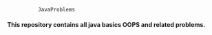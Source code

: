               JavaProblems 
<h4> This repository contains all java basics OOPS and related problems. </h4> 
